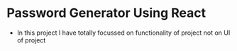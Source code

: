 # Password Generator Using React 

- In this project I have totally focussed on functionality of project not on UI of project
